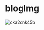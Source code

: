# blogImg
![cka2qnk45b](https://user-images.githubusercontent.com/93324578/145720984-6160ed89-b742-41ae-a7fa-f8cd15b46898.jpeg)
